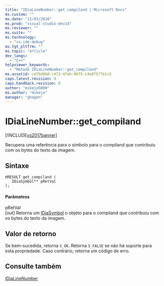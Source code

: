 ```yaml
---
title: "IDiaLineNumber::get_compiland | Microsoft Docs"
ms.custom: ""
ms.date: "12/03/2016"
ms.prod: "visual-studio-dev14"
ms.reviewer: ""
ms.suite: ""
ms.technology: 
  - "vs-ide-debug"
ms.tgt_pltfrm: ""
ms.topic: "article"
dev_langs: 
  - "C++"
helpviewer_keywords: 
  - "Método IDiaLineNumber::get_compiland"
ms.assetid: c476d0b8-c473-47eb-96f5-c4e8f577b1c9
caps.latest.revision: 9
caps.handback.revision: 9
author: "mikejo5000"
ms.author: "mikejo"
manager: "ghogen"
---
```

# IDiaLineNumber::get_compiland
[!INCLUDE[vs2017banner](../../code-quality/includes/vs2017banner.md)]

Recupera uma referência para o símbolo para o compiland que contribuiu com os bytes do texto da imagem.  
  
## Sintaxe  
  
```cpp#  
HRESULT get_compiland (   
   IDiaSymbol** pRetVal  
);  
```  
  
#### Parâmetros  
 pRetVal  
 \[out\] Retorna um [IDiaSymbol](../../debugger/debug-interface-access/idiasymbol.md) o objeto para o compiland que contribuiu com os bytes do texto da imagem.  
  
## Valor de retorno  
 Se bem\-sucedida, retorna `S_OK`.  Retorna `S_FALSE` se não há suporte para esta propriedade.  Caso contrário, retorna um código de erro.  
  
## Consulte também  
 [IDiaLineNumber](../../debugger/debug-interface-access/idialinenumber.md)